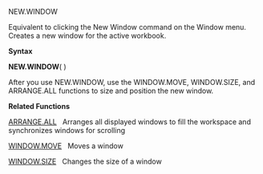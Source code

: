 NEW.WINDOW

Equivalent to clicking the New Window command on the Window menu.
Creates a new window for the active workbook.

**Syntax**

**NEW.WINDOW**( )

After you use NEW.WINDOW, use the WINDOW.MOVE, WINDOW.SIZE, and
ARRANGE.ALL functions to size and position the new window.

**Related Functions**

[ARRANGE.ALL](ARRANGE.ALL.md)   Arranges all displayed windows to fill the workspace and
synchronizes windows for scrolling

[WINDOW.MOVE](WINDOW.MOVE.md)   Moves a window

[WINDOW.SIZE](WINDOW.SIZE.md)   Changes the size of a window


